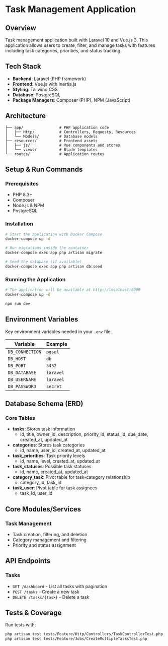 # Task Management Application

## Overview

Task management application built with Laravel 10 and Vue.js 3. This application allows users to create, filter, and
manage
tasks with features including task categories, priorities, and status tracking.

## Tech Stack

- **Backend**: Laravel (PHP framework)
- **Frontend**: Vue.js with Inertia.js
- **Styling**: Tailwind CSS
- **Database**: PostgreSQL
- **Package Managers**: Composer (PHP), NPM (JavaScript)

## Architecture

```
├── app/                # PHP application code
│   ├── Http/           # Controllers, Requests, Resources
│   └── Models/         # Database models
├── resources/          # Frontend assets
│   ├── js/             # Vue components and stores
│   └── views/          # Blade templates
└── routes/             # Application routes
```

## Setup & Run Commands

### Prerequisites

- PHP 8.3+
- Composer
- Node.js & NPM
- PostgreSQL

### Installation

```bash
# Start the application with Docker Compose
docker-compose up -d

# Run migrations inside the container
docker-compose exec app php artisan migrate

# Seed the database (if available)
docker-compose exec app php artisan db:seed
```

### Running the Application

```bash
# The application will be available at http://localhost:8000
docker-compose up -d

npm run dev
```

## Environment Variables

Key environment variables needed in your `.env` file:

| Variable        | Example   |
|-----------------|-----------|
| `DB_CONNECTION` | `pgsql`   |
| `DB_HOST`       | `db`      |
| `DB_PORT`       | `5432`    |
| `DB_DATABASE`   | `laravel` |
| `DB_USERNAME`   | `laravel` |
| `DB_PASSWORD`   | `secret`  |

## Database Schema (ERD)

### Core Tables

- **tasks**: Stores task information
    - id, title, owner_id, description, priority_id, status_id, due_date, created_at, updated_at
- **categories**: Stores task categories
    - id, name, user_id, created_at, updated_at
- **task_priorities**: Task priority levels
    - id, name, level, created_at, updated_at
- **task_statuses**: Possible task statuses
    - id, name, created_at, updated_at
- **category_task**: Pivot table for task-category relationship
    - category_id, task_id
- **task_user**: Pivot table for task assignees
    - task_id, user_id

## Core Modules/Services

### Task Management

- Task creation, filtering, and deletion
- Category management and filtering
- Priority and status assignment

## API Endpoints

### Tasks

- `GET /dashboard` - List all tasks with pagination
- `POST /tasks` - Create a new task
- `DELETE /tasks/{task}` - Delete a task

## Tests & Coverage

Run tests with:

```bash
php artisan test tests/Feature/Http/Controllers/TaskControllerTest.php
php artisan test tests/Feature/Jobs/CreateMultipleTasksTest.php
```

